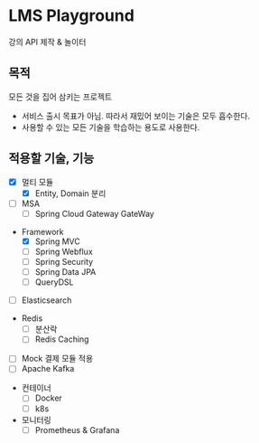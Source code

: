 # LMS Playground
강의 API 제작 & 놀이터
## 목적
모든 것을 집어 삼키는 프로젝트
* 서비스 출시 목표가 아님. 따라서 재밌어 보이는 기술은 모두 흡수한다.
* 사용할 수 있는 모든 기술을 학습하는 용도로 사용한다.

## 적용할 기술, 기능
* [x] 멀티 모듈
  * [x] Entity, Domain 분리
* [ ] MSA
  * [ ] Spring Cloud Gateway GateWay
* Framework
  * [x] Spring MVC
  * [ ] Spring Webflux
  * [ ] Spring Security
  * [ ] Spring Data JPA
  * [ ] QueryDSL

* [ ] Elasticsearch
* Redis
  * [ ] 분산락
  * [ ] Redis Caching
* [ ] Mock 결제 모듈 적용
* [ ] Apache Kafka
* 컨테이너
  * [ ] Docker
  * [ ] k8s
* 모니터링
  * [ ] Prometheus & Grafana